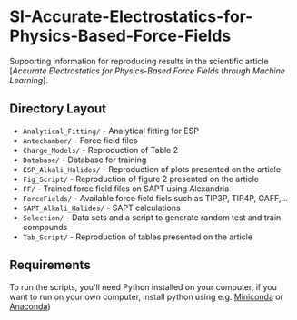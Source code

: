 # SI-Accurate-Electrostatics-for-Physics-Based-Force-Fields
Supporting information for reproducing results in the scientific article
[_Accurate Electrostatics for Physics-Based Force Fields through Machine Learning_].


## Directory Layout

- `Analytical_Fitting/` - Analytical fitting for ESP
- `Antechamber/` - Force field files 
- `Charge_Models/` - Reproduction of Table 2
- `Database/` - Database for training 
- `ESP_Alkali_Halides/` - Reproduction of plots presented on the article
- `Fig_Script/` - Reproduction of figure 2 presented on the article
- `FF/` - Trained force field files on SAPT using Alexandria
- `ForceFields/` - Available force field fiels such as TIP3P, TIP4P, GAFF,... 
- `SAPT_Alkali_Halides/` - SAPT calculations  
- `Selection/` - Data sets and a script to generate random test and train compounds 
- `Tab_Script/` - Reproduction of tables presented on the article

## Requirements

To run the scripts, you'll need Python installed on your computer, if you want to run on your own computer,
install python using e.g. [Miniconda](https://conda.io/miniconda.html) or [Anaconda](https://docs.conda.io))
